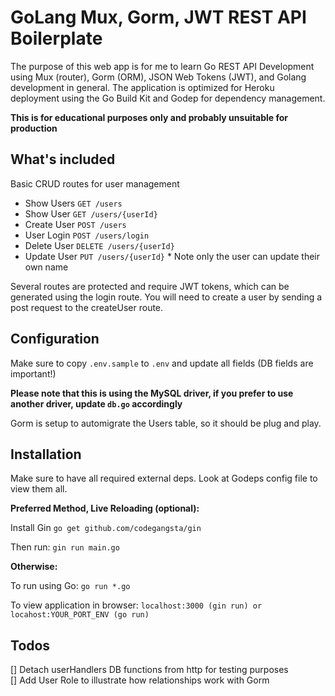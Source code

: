 # GoLang Mux, Gorm, JWT REST API Boilerplate 

The purpose of this web app is for me to learn Go REST API Development using Mux (router), Gorm (ORM), JSON Web Tokens (JWT), and Golang development in general. The application is optimized for Heroku deployment using the Go Build Kit and Godep for dependency management.

**This is for educational purposes only and probably unsuitable for production** 

## What's included

Basic CRUD routes for user management  

* Show Users `GET /users`
* Show User `GET /users/{userId}`
* Create User `POST /users`
* User Login `POST /users/login`
* Delete User `DELETE /users/{userId}`
* Update User `PUT /users/{userId}` * Note only the user can update their own name

Several routes are protected and require JWT tokens, which can be generated using the login route.
You will need to create a user by sending a post request to the createUser route.

## Configuration

Make sure to copy `.env.sample` to `.env` and update all fields (DB fields are important!)

**Please note that this is using the MySQL driver, if you prefer to use another driver, update `db.go` accordingly**

Gorm is setup to automigrate the Users table, so it should be plug and play.

## Installation

Make sure to have all required external deps. Look at Godeps config file to view them all.

**Preferred Method, Live Reloading (optional):**

Install Gin `go get github.com/codegangsta/gin`

Then run: `gin run main.go`

**Otherwise:**

To run using Go: `go run *.go`

To view application in browser: `localhost:3000 (gin run) or locahost:YOUR_PORT_ENV (go run)`
  
## Todos
 
[] Detach userHandlers DB functions from http for testing purposes<br>
[] Add User Role to illustrate how relationships work with Gorm <br>